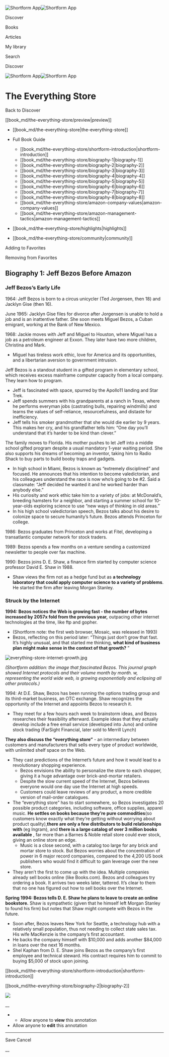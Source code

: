 ![Shortform App](/img/logo.36a2399e.svg)![Shortform App](/img/logo-dark.70c1b072.svg)

Discover

Books

Articles

My library

Search

Discover

![Shortform App](/img/logo.36a2399e.svg)![Shortform App](/img/logo-dark.70c1b072.svg)

# The Everything Store

Back to Discover

[[book_md/the-everything-store/preview|preview]]

  * [[book_md/the-everything-store|the-everything-store]]
  * Full Book Guide

    * [[book_md/the-everything-store/shortform-introduction|shortform-introduction]]
    * [[book_md/the-everything-store/biography-1|biography-1]]
    * [[book_md/the-everything-store/biography-2|biography-2]]
    * [[book_md/the-everything-store/biography-3|biography-3]]
    * [[book_md/the-everything-store/biography-4|biography-4]]
    * [[book_md/the-everything-store/biography-5|biography-5]]
    * [[book_md/the-everything-store/biography-6|biography-6]]
    * [[book_md/the-everything-store/biography-7|biography-7]]
    * [[book_md/the-everything-store/biography-8|biography-8]]
    * [[book_md/the-everything-store/amazon-company-values|amazon-company-values]]
    * [[book_md/the-everything-store/amazon-management-tactics|amazon-management-tactics]]
  * [[book_md/the-everything-store/highlights|highlights]]
  * [[book_md/the-everything-store/community|community]]



Adding to Favorites 

Removing from Favorites 

## Biography 1: Jeff Bezos Before Amazon

### Jeff Bezos’s Early Life

1964: Jeff Bezos is born to a circus unicycler (Ted Jorgensen, then 18) and Jacklyn Gise (then 16).

June 1965: Jacklyn Gise files for divorce after Jorgensen is unable to hold a job and is an inattentive father. She soon meets Miguel Bezos, a Cuban emigrant, working at the Bank of New Mexico.

1968: Jackie moves with Jeff and Miguel to Houston, where Miguel has a job as a petroleum engineer at Exxon. They later have two more children, Christina and Mark.

  * Miguel has tireless work ethic, love for America and its opportunities, and a libertarian aversion to government intrusion.



Jeff Bezos is a standout student in a gifted program in elementary school, which receives excess mainframe computer capacity from a local company. They learn how to program.

  * Jeff is fascinated with space, spurred by the Apollo11 landing and Star Trek.
  * Jeff spends summers with his grandparents at a ranch in Texas, where he performs everyman jobs (castrating bulls, repairing windmills) and learns the values of self-reliance, resourcefulness, and distaste for inefficiency.
  * Jeff tells his smoker grandmother that she would die earlier by 9 years. This makes her cry, and his grandfather tells him: “One day you’ll understand that it’s harder to be kind than clever.”



The family moves to Florida. His mother pushes to let Jeff into a middle school gifted program despite a usual mandatory 1-year waiting period. She also supports his dreams of becoming an inventor, taking him to Radio Shack to buy parts to build booby traps and gadgets.

  * In high school in Miami, Bezos is known as “extremely disciplined” and focused. He announces that his intention to become valedictorian, and his colleagues understand the race is now who’s going to be #2. Said a classmate: “Jeff decided he wanted it and he worked harder than anybody else.”
  * His curiosity and work ethic take him to a variety of jobs: at McDonald’s, breeding hamsters for a neighbor, and starting a summer school for 10-year-olds exploring science to use “new ways of thinking in old areas.”
  * In his high school valedictorian speech, Bezos talks about his desire to colonize space to secure humanity’s future. Bezos attends Princeton for college.



1986: Bezos graduates from Princeton and works at Fitel, developing a transatlantic computer network for stock traders.

1989: Bezos spends a few months on a venture sending a customized newsletter to people over fax machine.

1990: Bezos joins D. E. Shaw, a finance firm started by computer science professor David E. Shaw in 1988.

  * Shaw views the firm not as a hedge fund but as **a technology laboratory that could apply computer science to a variety of problems**. He started the firm after leaving Morgan Stanley.



### Struck by the Internet

**1994: Bezos notices the Web is growing fast - the number of bytes increased by 2057x fold from the previous year,** outpacing other internet technologies at the time, like ftp and gopher.

  * (Shortform note: the first web browser, Mosaic, was released in 1993)
  * Bezos, reflecting on this period later: “Things just don’t grow that fast. It’s highly unusual, and that started me thinking, **what kind of business plan might make sense in the context of that growth?** ”



![everything-store-internet-growth.jpg](https://media.shortform.com/images/everything-store-internet-growth.jpg)

_(Shortform addition: the image that fascinated Bezos. This journal graph showed Internet protocols and their volume month by month. w, representing the world wide web, is growing exponentially and eclipsing all other protocols.)_

1994: At D.E. Shaw, Bezos has been running the options trading group and its third-market business, an OTC exchange. Shaw recognizes the opportunity of the Internet and appoints Bezos to research it.

  * They meet for a few hours each week to brainstorm ideas, and Bezos researches their feasibility afterward. Example ideas that they actually develop include a free email service (developed into Juno) and online stock trading (FarSight Financial, later sold to Merrill Lynch)



**They also discuss the “everything store”** \- an intermediary between customers and manufacturers that sells every type of product worldwide, with unlimited shelf space on the Web.

  * They cast predictions of the Internet’s future and how it would lead to a revolutionary shopping experience.
    * Bezos envisions the ability to personalize the store to each shopper, giving it a huge advantage over brick-and-mortar retailers.
    * Despite the slow current speed of the Internet, Bezos believes everyone would one day use the Internet at high speeds.
    * Customers could leave reviews of any product, a more credible version of mail-order catalogues.
  * The “everything store” has to start somewhere, so Bezos investigates 20 possible product categories, including software, office supplies, apparel music. **He settles on books because they’re pure commodities**(so customers know exactly what they’re getting without worrying about product quality),**there are only a few distributors to build relationships with** (eg Ingram), and **there is a large catalog of over 3 million books available** , far more than a Barnes & Noble retail store could ever stock, giving an online store an edge. 
    * Music is a close second, with a catalog too large for any brick and mortar store to stock. But Bezos worries about the concentration of power in 6 major record companies, compared to the 4,200 US book publishers who would find it difficult to gain leverage over the new store.
  * They aren’t the first to come up with the idea. Multiple companies already sell books online (like Books.com). Bezos and colleagues try ordering a book. It arrives two weeks later, tattered. It’s clear to them that no one has figured out how to sell books over the Internet.



**Spring 1994: Bezos tells D. E. Shaw he plans to leave to create an online bookstore.** Shaw is sympathetic (given that he himself left Morgan Stanley to found his firm) but notes that Shaw might compete with Bezos in the future.

  * Soon after, Bezos leaves New York for Seattle, a technology hub with a relatively small population, thus not needing to collect state sales tax. His wife MacKenzie is the company’s first accountant.
  * He backs the company himself with $10,000 and adds another $84,000 in loans over the next 16 months.
  * Shel Kaphan from D. E. Shaw joins Bezos as the company’s first employee and technical steward. His contract requires him to commit to buying $5,000 of stock upon joining.



[[book_md/the-everything-store/shortform-introduction|shortform-introduction]]

[[book_md/the-everything-store/biography-2|biography-2]]

![](https://bat.bing.com/action/0?ti=56018282&Ver=2&mid=6ece719f-60aa-46b3-b0d4-0c53e6ee3af1&sid=1711133063fa11eebdec89a8b8ae3bbc&vid=171147a063fa11eea7440fcfeb230d96&vids=0&msclkid=N&pi=0&lg=en-US&sw=800&sh=600&sc=24&nwd=1&tl=Shortform%20%7C%20Book&p=https%3A%2F%2Fwww.shortform.com%2Fapp%2Fbook%2Fthe-everything-store%2Fbiography-1&r=&lt=309&evt=pageLoad&sv=1&rn=259004)

__

  *   * Allow anyone to **view** this annotation
  * Allow anyone to **edit** this annotation



* * *

Save Cancel

__



